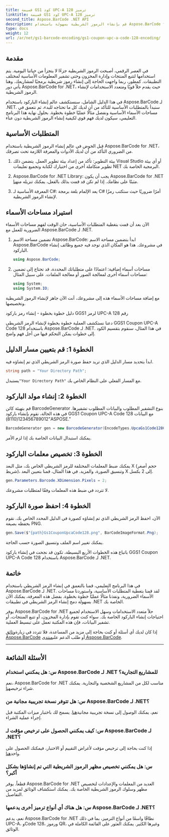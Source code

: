 ```yaml
---
title: قسيمة GS1 كود UPC-A ترميز 128
linktitle: قسيمة GS1 كود UPC-A ترميز 128
second_title: Aspose.BarCode .NET API
description: قم بإنشاء الرموز الشريطية بسهولة باستخدام Aspose.BarCode for .NET - الحل الشامل لإنشاء الرموز الشريطية. ابدأ اليوم!
type: docs
weight: 12
url: /ar/net/gs1-barcode-encoding/gs1-coupon-upc-a-code-128-encoding/
---
```


## مقدمة

في العصر الرقمي، أصبحت الرموز الشريطية جزءًا لا يتجزأ من حياتنا اليومية. يتم استخدامها لتتبع المنتجات وإدارة المخزون وحتى تشفير المعلومات الأساسية لمختلف التطبيقات. كمطور، ربما واجهت الحاجة إلى إنشاء رموز شريطية برمجيًا لمشاريعك. وهنا يأتي دور Aspose.BarCode for .NET، حيث يقدم حلاً قويًا ومتعدد الاستخدامات لإنشاء الرموز الشريطية.

في هذا الدليل الشامل، سنستكشف عالم إنشاء الباركود باستخدام Aspose.BarCode لـ .NET. سنبدأ بالمتطلبات الأساسية للتأكد من أن لديك كل ما تحتاجه للبدء، ثم نتعمق في مساحات الأسماء الأساسية ونفصل مثالًا عمليًا خطوة بخطوة. بحلول نهاية هذا البرنامج التعليمي، سيكون لديك فهم قوي لكيفية إنشاء الرموز الشريطية دون عناء.

## المتطلبات الأساسية

قبل الخوض في عالم إنشاء الرموز الشريطية باستخدام Aspose.BarCode for .NET، من الضروري التأكد من أن لديك الأدوات والمعرفة اللازمة تحت تصرفك.

1. بيئة التطوير: تأكد من إعداد بيئة تطوير العمل. يتضمن ذلك Visual Studio أو أي بيئة تطوير متكاملة أخرى من اختيارك لكتابة وتجميع تعليمات NET البرمجية الخاصة بك.

2.  Aspose.BarCode for .NET Library: يجب أن يكون Aspose.BarCode for .NET مثبتًا على نظامك. إذا لم تكن قد قمت بذلك بالفعل، يمكنك تنزيله من[هنا](https://releases.aspose.com/barcode/net/).

3. المعرفة الأساسية لـ C#: يعد الإلمام بلغة برمجة C# أمرًا ضروريًا حيث ستكتب رمزًا لإنشاء الرموز الشريطية.

## استيراد مساحات الأسماء

الآن بعد أن قمت بتغطية المتطلبات الأساسية، حان الوقت لفهم مساحات الأسماء الضرورية للعمل مع Aspose.BarCode لـ .NET.

1. تضمين مساحة الاسم Aspose.BarCode: ابدأ بتضمين مساحة الاسم Aspose.BarCode في مشروعك. هذا هو المكان الذي توجد فيه جميع وظائف إنشاء الباركود.

   ```csharp
   using Aspose.BarCode;
   ```

2. مساحات أسماء إضافية: اعتمادًا على متطلباتك المحددة، قد تحتاج إلى تضمين مساحات أسماء أخرى لمعالجة الصور أو معالجة الملفات. على سبيل المثال:

   ```csharp
   using System;
   using System.IO;
   ```

مع إضافة مساحات الأسماء هذه إلى مشروعك، أنت الآن جاهز لإنشاء الرموز الشريطية وتخصيصها.

دليل خطوة بخطوة - إنشاء رمز باركود GGS1 لرمز UPC-A رقم 128

دعنا نستكشف العملية خطوة بخطوة لإنشاء الرمز الشريطي GGS1 Coupon UPC-A Code 128 باستخدام Aspose.BarCode لـ .NET. في هذا المثال، سنقوم بتقسيم الكود إلى خطوات يمكن التحكم فيها من أجل فهم واضح.

## الخطوة 1: قم بتعيين مسار الدليل

ابدأ بتحديد مسار الدليل الذي تريد حفظ صورة الرمز الشريطي الذي تم إنشاؤه فيه.

```csharp
string path = "Your Directory Path";
```

 يستبدل`"Your Directory Path"` مع المسار الفعلي على النظام الخاص بك.

## الخطوة 2: إنشاء مولد الباركود

قم بتهيئة كائن BarcodeGenerator بنوع التشفير المطلوب والبيانات المطلوب تشفيرها. في هذه الحالة، نقوم بإنشاء باركود GGS1 Coupon UPC-A Code 128 مع البيانات "123456789012(8110)ASPOSE."

```csharp
BarcodeGenerator gen = new BarcodeGenerator(EncodeTypes.UpcaGs1Code128Coupon, "123456789012(8110)ASPOSE");
```

يمكنك استبدال البيانات الخاصة بك إذا لزم الأمر.

## الخطوة 3: تخصيص معلمات الباركود

يمكنك ضبط المعلمات المختلفة للرمز الشريطي الخاص بك، مثل البعد X (حجم أصغر شريط)، وتنسيق الصورة، والمزيد. في هذا المثال، قمنا بتعيين البعد X إلى 2 بكسل.

```csharp
gen.Parameters.Barcode.XDimension.Pixels = 2;
```

لا تتردد في ضبط هذه المعلمات وفقًا لمتطلبات مشروعك.

## الخطوة 4: احفظ صورة الباركود

الآن، احفظ الرمز الشريطي الذي تم إنشاؤه كصورة في الدليل المحدد الخاص بك. نقوم بحفظه بصيغة PNG.

```csharp
gen.Save($"{path}Gs1CouponUpcaCode128.png", BarCodeImageFormat.Png);
```

يمكنك تغيير اسم الملف وتنسيق الصورة حسب الحاجة.

باتباع هذه الخطوات الأربع البسيطة، تكون قد نجحت في إنشاء باركود GGS1 Coupon UPC-A Code 128 باستخدام Aspose.BarCode لـ .NET.

## خاتمة

في هذا البرنامج التعليمي، قمنا بالتعمق في إنشاء الرمز الشريطي باستخدام Aspose.BarCode لـ .NET. لقد قمنا بتغطية المتطلبات الأساسية، واستوردنا مساحات الأسماء الضرورية، ونفذنا مثالًا عمليًا خطوة بخطوة. بفضل هذه المعرفة، يمكنك الآن بسهولة دمج إنشاء الرمز الشريطي في تطبيقات .NET الخاصة بك.

يوفر Aspose.BarCode for .NET حلاً متعدد الاستخدامات وسهل الاستخدام لجميع احتياجات إنشاء الباركود الخاصة بك. سواء كنت تقوم بإدارة المخزون، أو تتبع المنتجات، أو تشفير البيانات، فإن هذه المكتبة تعمل على تبسيط العملية.

 إذا كان لديك أي أسئلة أو كنت بحاجة إلى مزيد من المساعدة، فلا تتردد في زيارة[وثائق Aspose.BarCode](https://reference.aspose.com/barcode/net/) أو طلب الدعم على[منتدى Aspose.BarCode](https://forum.aspose.com/c/barcode/13).

---

## الأسئلة الشائعة

### س: هل يمكنني استخدام Aspose.BarCode لـ .NET للمشاريع التجارية؟
 نعم، Aspose.BarCode for .NET مناسب لكل من المشاريع الشخصية والتجارية. يمكنك شراء ترخيص[هنا](https://purchase.aspose.com/buy).

### س: هل تتوفر نسخة تجريبية مجانية من Aspose.BarCode لـ .NET؟
نعم، يمكنك الوصول إلى نسخة تجريبية مجانية[هنا](https://releases.aspose.com/). يسمح لك باختبار ميزات المكتبة قبل إجراء عملية الشراء.

### س: كيف يمكنني الحصول على ترخيص مؤقت لـ Aspose.BarCode لـ .NET؟
 إذا كنت بحاجة إلى ترخيص مؤقت لأغراض التقييم أو الاختبار، فيمكنك الحصول على واحد[هنا](https://purchase.aspose.com/temporary-license/).

### س: هل يمكنني تخصيص مظهر الرموز الشريطية التي تم إنشاؤها بشكل أكبر؟
قطعاً. يوفر Aspose.BarCode for .NET العديد من المعلمات والإعدادات لتخصيص مظهر وسلوك الرموز الشريطية الخاصة بك. يمكنك استكشاف الوثائق لمزيد من التفاصيل.

### س: هل هناك أي أنواع ترميز أخرى يدعمها Aspose.BarCode لـ .NET؟
نعم، يدعم Aspose.BarCode for .NET نطاقًا واسعًا من أنواع الترميز، بما في ذلك UPC-A، وCode 128، ورموز QR، وغيرها الكثير. يمكنك العثور على القائمة الكاملة في الوثائق.
